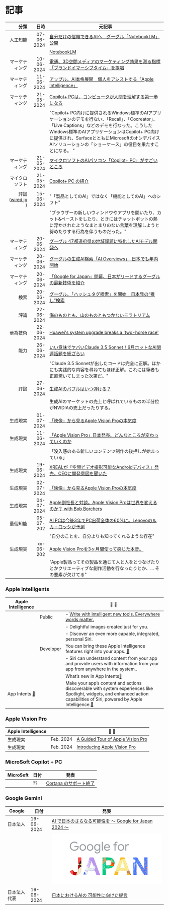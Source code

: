 # 記事
|分類 | 日時 | 元記事 |
| --: | --: | -- |
| 人工知能 | 07-06-2024 | [自分だけの信頼できるAIへ　グーグル「NotebookLM」公開](https://www.watch.impress.co.jp/docs/news/1597789.html)|
|  |  | [NotebookLM](https://notebooklm.google/)|
| マーケティング| 10-06-2024|[電通、3D空間メディアのマーケティング効果を測る指標 「ブランドイマーシブタイム」を提唱](https://www.dentsu.co.jp/news/release/2024/0610-010736.html)|
| マーケティング  |11-06-2024  | [アップル、AI本格展開　個人をアシストする「Apple Intelligence」](https://www.watch.impress.co.jp/docs/news/1598988.html)|
| マーケティング | 21-05-2024 | [Copilot+ PCは、コンピュータが人間を理解する第一歩になる](https://pc.watch.impress.co.jp/docs/news/1593286.html)|
| | |"Copilot+ PC向けに提供されるWindows標準のAIアプリケーションのデモを行ない、「Recall」、「Cocreator」、「Live Captions」などのデモを行なった。こうしたWindows標準のAIアプリケーションはCopilot+ PC向けに提供され、SurfaceとともにMicrosoftのオンデバイスAIソリューションの「ショーケース」の役目を果たすことになる。 "|
| マーケティング |  21-05-2024  | [マイクロソフトのAIパソコン「Copilot+ PC」がすごいところ](https://ascii.jp/elem/000/004/199/4199745/)|
|マイクロソフト  |   21-05-2024  | [Copilot+ PC の紹介](https://news.microsoft.com/ja-jp/2024/05/21/240521-introducing-copilot-pcs/)|
| 評論 ([wired.jp](https://wired.jp/article/apple-intelligence-ai-feature-not-product/) )|15-06-2024 | "「製品としてのAI」ではなく「機能としてのAI」へのシフト"|
| ||"ブラウザーの新しいウィンドウやアプリを開いたり、カット&ペーストをしたり、ときにはチャットボットの熱に浮かされたようなまとまりのない言葉を理解しようと努めたりする行為を伴うものだった。"|
|  マーケティング   | 20-06-2024  |[グーグル 47都道府県の地域課題に特化したAIモデル開発へ](https://www3.nhk.or.jp/news/html/20240619/k10014485861000.html)|
|  マーケティング   | 20-06-2024  |[グーグルの生成AI検索「AI Overviews」　日本でも年内開始](https://www.watch.impress.co.jp/docs/news/1601508.html)|
|  マーケティング   | 20-06-2024  |[「Google for Japan」開幕、日本がリードするグーグルの最新技術を紹介](https://k-tai.watch.impress.co.jp/docs/news/1601557.html)|
| 検索| 20-06-2024 | [グーグル、「ハッシュタグ検索」を開始　日本発の“推し”検索](https://www.watch.impress.co.jp/docs/news/1601174.html) |
| 評論| 22-06-2024|[海のものとも、山のものともつかないモラトリアム](https://pc.watch.impress.co.jp/docs/column/config/1602336.html)|
| 華為技術 | 22-06-2024 |[Huawei's system upgrade breaks a 'two-horse race'](https://www.shine.cn/biz/company/2406219336/) |
| 能力 | 26-06-2024 | [いい意味でヤバいClaude 3.5 Sonnet！6月ホットなAI関連話題を総ざらい](https://pc.watch.impress.co.jp/docs/column/nishikawa/1602697.html) |
|||"Claude 3.5 Sonnetが出したコードは完全に正解。ほかにも実践的な内容を尋ねてもほぼ正解。これには筆者も正直驚いてしまった次第だ。"|
| 評論| 27-06-2024|[生成AIのバブルはいつ弾ける？](https://pc.watch.impress.co.jp/docs/column/tidbit/1603220.html)|
|||生成AIのマーケットの売上と呼ばれているものの半分位がNVIDIAの売上だったりする。|
|生成現実 | 01-07-2024 | [「映像」から見るApple Vision Proの本気度](https://www.watch.impress.co.jp/docs/series/nishida/1604390.html) |
|生成現実 | 11-06-2024 |[「Apple Vision Pro」日本発売、どんなところが変わっていくのか](https://av.watch.impress.co.jp/docs/series/rt/1599087.html)|
| | | 「没入感のある新しいコンテンツ制作の後押しが始まっている」|
|生成現実 | 19-06-2024  | [XREALが「空間ビデオ撮影可能なAndroidデバイス」発売。CEOに開発意図を聞いた](https://av.watch.impress.co.jp/docs/series/rt/1600879.html) |
|生成現実 | 02-07-2024| [「映像」から見るApple Vision Proの本気度](https://www.watch.impress.co.jp/docs/series/nishida/1604390.html)|
|生成現実 | 04-07-2024 | [Apple副社長と対談。Apple Vision Proは世界を変えるのか？ with Bob Borchers](https://www.youtube.com/watch?v=pSry1XLbS00) |
| 量個知能 | 05-07-202 |[AI PCは今後3年でPC出荷全体の60%に。Lenovoのルカ・ロッシが予測](https://pc.watch.impress.co.jp/docs/column/gyokai/1605861.html)|
||| "自分のことを、自分よりも知ってくれるような存在" |
| 生成現実 | xx-06-202| [Apple Vision Proを3ヶ月間使って感じた本音。](https://www.youtube.com/watch?v=fGAym_JlufA) |
||| "Apple製品ってその製品を通じて人と人をとつなげたりとかクリエーティブな創作活動を行なったりとか、... その要素が欠けてる" |

### Apple Intelligents
| Apple Intelligence | | &#xf8ff; |
| --- | --- | --- |
|  | Public | - [Write with intelligent new tools. Everywhere words matter.]()|
|  |  | - Delightful images created just for you.|
||| - Discover an even more capable, integrated, personal Siri.|
|  | Developer |You can bring these Apple Intelligence features right into your apps. [🍎](https://developer.apple.com/apple-intelligence/)|
||  |   - Siri can understand content from your app and provide users with information from your app from anywhere in the system..|
| | |What’s new in App Intents[🍎](https://developer.apple.com/videos/play/wwdc2024/10134/)|
|App Intents [🍎](https://developer.apple.com/documentation/appintents)||Make your app’s content and actions discoverable with system experiences like Spotlight, widgets, and enhanced action capabilities of Siri, powered by Apple Intelligence.[🍎](https://developer.apple.com/videos/play/wwdc2024/10134/)|

### Apple Vision Pro

| Apple Intelligence | | &#xf8ff; |
| --- | --- | --- |
|生成現実 |Feb. 2024 | [ A Guided Tour of Apple Vision Pro](https://www.youtube.com/watch?v=Vb0dG-2huJE) |
|生成現実 |Feb. 2024| [Introducing Apple Vision Pro](https://www.youtube.com/watch?v=TX9qSaGXFyg) |

### MicroSoft Copilot + PC

|MicroSoft | 日付 | 発表 |
| -- | -- | ------- |
|  | ?? |[Cortana のサポート終了](https://support.microsoft.com/ja-jp/topic/cortana-%E3%81%AE%E3%82%B5%E3%83%9D%E3%83%BC%E3%83%88%E7%B5%82%E4%BA%86-d025b39f-ee5b-4836-a954-0ab646ee1efa)|

### Google Gemini

|Google | 日付 | 発表 |
| -- | -- | ------- |
| 日本法人  | 19-06-2024 |[AI で日本のさらなる可能性を 〜 Google for Japan 2024 〜](https://blog.google/intl/ja-jp/company-news/technology/ai-google-for-japan-2024/)|
| |  | ![](G4J_logo.width-1200.png)|
| 日本法人代表| 19-06-2024 |[日本におけるAIの 可能性に向けた提言](https://static.googleusercontent.com/media/publicpolicy.google/en//resources/japan_ai_opportunity_agenda_ja.pdf) |



